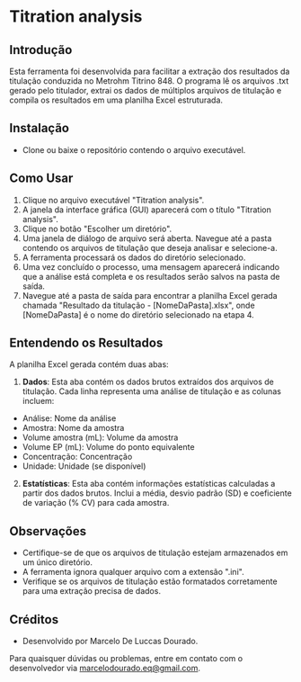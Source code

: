 # Titration analysis

## Introdução
Esta ferramenta foi desenvolvida para facilitar a extração dos resultados da titulação conduzida no Metrohm Titrino 848. O programa lê os arquivos .txt gerado pelo titulador, extrai os dados de múltiplos arquivos de titulação e compila os resultados em uma planilha Excel estruturada.

## Instalação
- Clone ou baixe o repositório contendo o arquivo executável.

## Como Usar
1. Clique no arquivo executável "Titration analysis".
2. A janela da interface gráfica (GUI) aparecerá com o título "Titration analysis".
3. Clique no botão "Escolher um diretório".
4. Uma janela de diálogo de arquivo será aberta. Navegue até a pasta contendo os arquivos de titulação que deseja analisar e selecione-a.
5. A ferramenta processará os dados do diretório selecionado.
6. Uma vez concluído o processo, uma mensagem aparecerá indicando que a análise está completa e os resultados serão salvos na pasta de saída.
7. Navegue até a pasta de saída para encontrar a planilha Excel gerada chamada "Resultado da titulação - [NomeDaPasta].xlsx", onde [NomeDaPasta] é o nome do diretório selecionado na etapa 4.

## Entendendo os Resultados
A planilha Excel gerada contém duas abas:
1. **Dados**:
Esta aba contém os dados brutos extraídos dos arquivos de titulação. Cada linha representa uma análise de titulação e as colunas incluem:
- Análise: Nome da análise
- Amostra: Nome da amostra
- Volume amostra (mL): Volume da amostra
- Volume EP (mL): Volume do ponto equivalente
- Concentração: Concentração
- Unidade: Unidade (se disponível)

2. **Estatísticas**:
   Esta aba contém informações estatísticas calculadas a partir dos dados brutos. Inclui a média, desvio padrão (SD) e coeficiente de variação (% CV) para cada amostra.

## Observações
- Certifique-se de que os arquivos de titulação estejam armazenados em um único diretório.
- A ferramenta ignora qualquer arquivo com a extensão ".ini".
- Verifique se os arquivos de titulação estão formatados corretamente para uma extração precisa de dados.

## Créditos
- Desenvolvido por Marcelo De Luccas Dourado.

Para quaisquer dúvidas ou problemas, entre em contato com o desenvolvedor via marcelodourado.eq@gmail.com.

